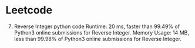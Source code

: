 # Leetcode

7. Reverse Integer
python code
Runtime: 20 ms, faster than 99.49% of Python3 online submissions for Reverse Integer.
Memory Usage: 14 MB, less than 99.98% of Python3 online submissions for Reverse Integer.
